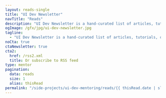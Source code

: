 ```yaml
---
layout: reads-single
title: "UI Dev Newsletter"
navTitle: "Reads"
description: "UI Dev Newsletter is a hand-curated list of articles, tutorials, opinions, and tools related to User Interface development."
ogImage: /gfx/jpg/ui-dev-newsletter.jpg
tagline:
  - "UI Dev Newsletter is a hand-curated list of articles, tutorials, opinions, and tools related to User Interface development. Enjoy the read."
noCta: true
ctaNewsletter: true
cta2:
  href: /rss2.xml
  title: Or subscribe to RSS feed
type: mentor
pagination:
  data: reads
  size: 1
  alias: thisRead
permalink: "/side-projects/ui-dev-mentoring/reads/{{ thisRead.date | slug }}/"
---
```

